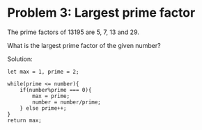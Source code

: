 # Problem 3: Largest prime factor

The prime factors of 13195 are 5, 7, 13 and 29.

What is the largest prime factor of the given number?

Solution:

```
let max = 1, prime = 2;

while(prime <= number){
    if(number%prime === 0){
        max = prime;
        number = number/prime;
    } else prime++;
}
return max;
```
